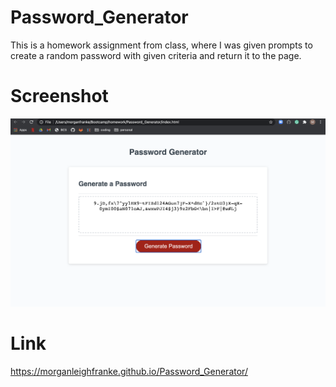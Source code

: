 # Password_Generator
This is a homework assignment from class, where I was given prompts to create a random password with given criteria and return it to the page.

# Screenshot
![Alt text](Assets/scrnshot.png?raw=true "Password Generator Screenshot")

# Link
https://morganleighfranke.github.io/Password_Generator/